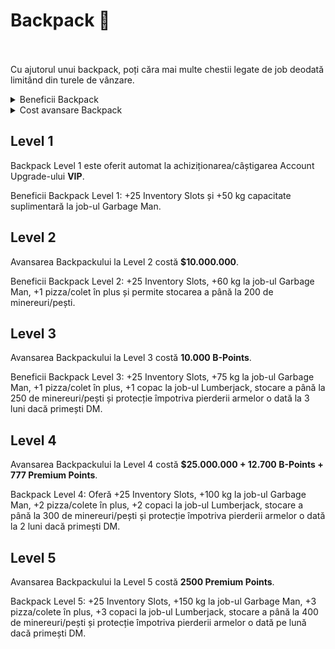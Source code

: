 # Backpack 🎒
<br><br>
Cu ajutorul unui backpack, poți căra mai multe chestii legate de job deodată limitând din turele de vânzare.

<details class="details custom-block">
    <summary>Beneficii Backpack</summary>
    <p>Primești gratuit Backpack în momentul în care primești zile sau îți cumperi upgrade-ul <strong>VIP</strong>.</p>
    <p>Nivelul Backpack-ului nu ți se resetează dacă nu mai ai cont <strong>VIP</strong>, însă nu-i vei mai putea folosi beneficiile. Beneficiile se vor reactiva în momentul în care vei obține din nou cont <strong>VIP</strong>.</p>
    <p>Poți să-ți upgradezi backpack-ul folosind comanda <strong>/backpack</strong>.</p>
</details>

<details class="details custom-block">
    <summary>Cost avansare Backpack</summary>
    <p>Avansarea Backpack-ului de la nivel 1 la Level 5 costă în total <strong>$2,600,500, 22.700 b-points, 3.277 premium points</strong>.</p>
</details>

## Level 1
Backpack Level 1 este oferit automat la achiziționarea/câștigarea Account Upgrade-ului **VIP**.

Beneficii Backpack Level 1: +25 Inventory Slots și +50 kg capacitate suplimentară la job-ul Garbage Man.

## Level 2
Avansarea Backpackului la Level 2 costă **$10.000.000**.

Beneficii Backpack Level 2: +25 Inventory Slots, +60 kg la job-ul Garbage Man, +1 pizza/colet în plus și permite stocarea a până la 200 de minereuri/pești.

## Level 3
Avansarea Backpackului la Level 3 costă **10.000 B-Points**.

Beneficii Backpack Level 3: +25 Inventory Slots, +75 kg la job-ul Garbage Man, +1 pizza/colet în plus, +1 copac la job-ul Lumberjack, stocare a până la 250 de minereuri/pești și protecție împotriva pierderii armelor o dată la 3 luni dacă primești DM.
## Level 4
Avansarea Backpackului la Level 4 costă **$25.000.000 + 12.700 B-Points + 777 Premium Points**.

Backpack Level 4: Oferă +25 Inventory Slots, +100 kg la job-ul Garbage Man, +2 pizza/colete în plus, +2 copaci la job-ul Lumberjack, stocare a până la 300 de minereuri/pești și protecție împotriva pierderii armelor o dată la 2 luni dacă primești DM.

## Level 5
Avansarea Backpackului la Level 5 costă **2500 Premium Points**.

Backpack Level 5: +25 Inventory Slots, +150 kg la job-ul Garbage Man, +3 pizza/colete în plus, +3 copaci la job-ul Lumberjack, stocare a până la 400 de minereuri/pești și protecție împotriva pierderii armelor o dată pe lună dacă primești DM.
